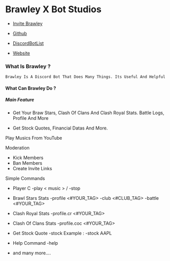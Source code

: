 # Brawley X Bot Studios


- [Invite Brawley](https://discord.com/oauth2/authorize?client_id=792311725181239307&scope=bot&permissions=8) 

- [Github](https://github.com/brawlie)

- [DiscordBotList](https://discordbotlist.com/bots/jet-brawley)

- [Website](https://brawlie.is-a.dev)

### What Is Brawley ?

`Brawley Is A Discord Bot That Does Many Things. Its Useful And Helpful`

#### What Can Brawley Do ?
##### Main Feature

- Get Your Braw Stars, Clash Of Clans And Clash Royal Stats. Battle Logs, Profile And More

- Get Stock Quotes, Financial Datas And More.

Play Musics From YouTube

Moderation

  -   Kick Members
  -   Ban Members
  -   Create Invite Links

Simple Commands

   - Player C -play < music > / -stop
   - Brawl Stars Stats -profile <#YOUR_TAG> -club <#CLUB_TAG> -battle <#YOUR_TAG>
   - Clash Royal Stats -profile.cr <#YOUR_TAG>
   - Clash Of Clans Stats -profile.coc <#YOUR_TAG>
   - Get Stock Quote -stock <stock-quote> Example : -stock AAPL
   - Help Command -help
  
  - and many more....

